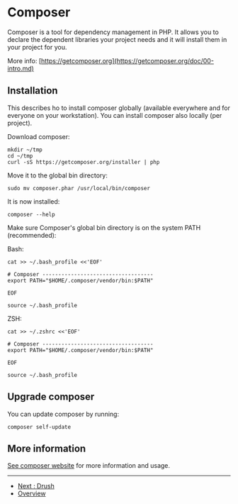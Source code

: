 # Composer

Composer is a tool for dependency management in PHP. It allows you to declare 
the dependent libraries your project needs and it will install them in your 
project for you.

More info: [https://getcomposer.org](https://getcomposer.org/doc/00-intro.md)

## Installation

This describes ho to install composer globally (available everywhere and for 
everyone on your workstation). You can install composer also locally (per 
project).

Download composer:

```shell
mkdir ~/tmp
cd ~/tmp
curl -sS https://getcomposer.org/installer | php
```

Move it to the global bin directory:

```shell
sudo mv composer.phar /usr/local/bin/composer
```

It is now installed:

```shell
composer --help
```

Make sure Composer's global bin directory is on the system PATH (recommended):

Bash:

```shell
cat >> ~/.bash_profile <<'EOF'

# Composer -----------------------------------
export PATH="$HOME/.composer/vendor/bin:$PATH"

EOF
```

```shell
source ~/.bash_profile
```

ZSH:

```shell
cat >> ~/.zshrc <<'EOF'

# Composer -----------------------------------
export PATH="$HOME/.composer/vendor/bin:$PATH"

EOF
```

```shell
source ~/.bash_profile
```

##	Upgrade composer

You can update composer by running:

```shell
composer self-update
```

##	More information

[See composer website](https://getcomposer.org) for more information and usage.

---

* [Next : Drush](Drupal-Drush.md)
* [Overview](../README.md)
